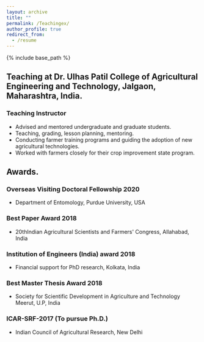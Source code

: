```yaml
---
layout: archive
title: ""
permalink: /Teachingex/
author_profile: true
redirect_from:
  - /resume
---
```


{% include base_path %}

## Teaching at Dr. Ulhas Patil College of Agricultural Engineering and Technology, Jalgaon, Maharashtra, India.
### Teaching Instructor

-	Advised and mentored undergraduate and graduate students.
-	Teaching, grading, lesson planning, mentoring.
- Conducting farmer training programs and guiding the adoption of new agricultural technologies.
- Worked with farmers closely for their crop improvement state program. 



## Awards.
### Overseas Visiting Doctoral Fellowship 2020
- Department of Entomology, Purdue University, USA

### Best Paper Award 2018                                                                                                          
- 20thIndian Agricultural Scientists and Farmers' Congress, Allahabad, India

### Institution of Engineers (India) award 2018                                                                           
- Financial support for PhD research, Kolkata, India

### Best Master Thesis Award 2018                                                                           
- Society for Scientific Development in Agriculture and Technology Meerut, U.P, India

### ICAR-SRF-2017 (To pursue Ph.D.)                                                                                                 
- Indian Council of Agricultural Research, New Delhi
